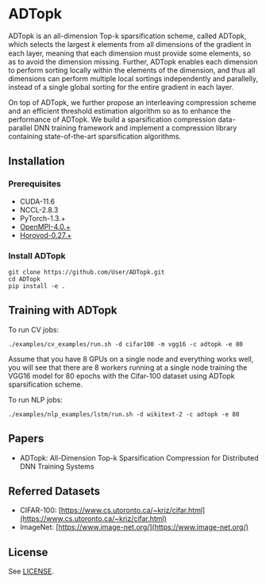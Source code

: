 # ADTopk
ADTopk is an all-dimension Top-k sparsification scheme, called ADTopk, which selects the largest 𝑘 elements from all dimensions of the gradient in each layer, meaning that each dimension must provide some elements, so as to avoid the dimension missing. Further, ADTopk enables each dimension to perform sorting locally within the elements of the dimension, and thus all dimensions can perform multiple local sortings independently and parallelly, instead of a single global sorting for the entire gradient in each layer. 

On top of ADTopk, we further propose an interleaving compression scheme and an efficient threshold estimation algorithm so as to enhance the performance of ADTopk. We build a sparsification compression data-parallel DNN training framework and implement a compression library containing state-of-the-art sparsification algorithms.

<!-- ## Introduction
This repository contains the codes for the paper: ADTopk: All-Dimension Top-k Sparsification Compression for Distributed DNN Training Systems. 
In this paper, we observe that there exist two challenges when considering dimensions in the traditional Top-k sparsification:
- **Challenge #1 (Dimension missing).** 
Our observation shows that the traditional Top-k sparsification compression is likely to select elements which are centered in some of all dimensions, while some other dimensions are often missing (dimension missing). Dimension missing causes the DNN model to lose the opportunity to learn more representations from the missing dimensions, which may reduce the convergence accuracy of the model.
- **Challenge #2 (Single global sorting).** Our observation also shows that the traditional Top-k sparsification typically
selects the *k* largest elements of the gradient by a single global sorting operation on its entire elements, which causes
a low GPU core parallelism, thus limiting the training throughput.

In this paper, to address the above two challenges, we propose an All-Dimension Top-k sparsification scheme, called ADTopk. Our contributions include:

- We conduct measurement analysis and give two observations to show the traditional Top-k sparsification’s two
challenges: the dimension missing and the single global sorting. We propose ADTopk which performs sparsification on all dimensions rather than only some dimensions in the traditional Top-k sparsification to address the above two challenges.
- We design ADTopk, which leverages its all dimension based gradient sparsification to realize matrix-based sparsification and multiple local sorting which handles the dimension missing and the single global sorting, respectively. Atop ADTopk, we also propose an interleaving compression scheme that accelerates the convergence of the model and an efficient threshold estimation algorithm that reduces the compression overhead. We finally integrate ADTopk into Stochastic Gradient Descent (SGD) algorithm and prove its convergence.
- We implement a distributed DNN training framework with a compression library containing our ADTopk and state-of-the-art sparsification algorithms (DGC, Gaussiank, Redsync, and OkTopk). We also implement communication libraries (Allreduce, Allgather, and our proposed AllgatherFast) to support different threshold-based sparsification communication schemes.

For more details about the algorithm, please refer to our paper. -->

<!-- ## Implementation
We implement our prototype system based on Horovod, a popular distributed deep-learning training framework. Based
on the framework, we implement ADTopk in PyTorch, which consists of an interleaving compression module, an
efficient threshold sparsification module, a communication and aggregation module, and a residual gradient error feedback module.

### Interleaving compression module
We implement two compression APIs: `AllDimensionTopk` and `TradTopk`. 

- The `AllDimensionTopk` takes as input the original gradient matrix, and it leverages torch.topk function as the basic compressor to select the absolute largest k elements from all input dimension. The number of elements selected on each dimension is k divided by the number of input dimensions, which is at least one. 
- The `TradTopk` first flattens the original gradient into a single tensor, and then it leverages torch.topk to select the absolute largest k elements (including values and indices) in the gradient vector.

### Efficient threshold sparsification module
In this module, we implement a `ThresholdTopk` function to adjust the frequency of interleaving compression and replace the `TradTopk`, which consists of a `monitor` and an `updater`. 

- The `monitor` is designed to monitor changes in the threshold and iteration.
- The `updater` periodically updates the threshold.

### Communication and aggregation module
To enable communication and aggregation of the compressed gradient, we rewrite the core component `DistributedOptimizer`
of Horovod. In `DistributedOptimizer`, we provide three collective communication primitives APIs for `Allreduce`, `Allgather`, and `AllgatherFast`.
- we leverage the `allreduce_async_` function to design `Allreduce` collective communication primitive to execute the communication and aggregation in the dense non-compression baseline. Allreduce is the most efficient operation, but it is not readily suitable for several scenarios.
- We use `allgather_async_` function to design `Allgather` primitive to execute the communication and aggregation in sparse ADTopk and other state-off-the-art sparsification compression methods. It does not perform any aggregation, only supports input gradients of different forms, and is well suited for sparsification when different nodes select gradient elements at non-overlapping indices.
- We also implement another alternative primitive called `AllgatherFast`, which speeds up communication by eliminating the gradient split step compared to `Allgather`.

### Residual gradient error feedback module
In this module, we implement an error feedback API, including includes a `memory.compensate` function that accumulates residual into a locally generated gradient and a `memory.update` function that calculates the difference between the compensated gradient and the compressed gradient to update the residual and store it in memory. -->


## Installation
### Prerequisites
- CUDA-11.6
- NCCL-2.8.3
- PyTorch-1.3.+
- [OpenMPI-4.0.+](https://www-lb.open-mpi.org/software/ompi/v4.0/)
- [Horovod-0.27.+](https://github.com/horovod/horovod)

### Install ADTopk
```
git clone https://github.com/User/ADTopk.git
cd ADTopk
pip install -e .
```

## Training with ADTopk
To run CV jobs:
```
./examples/cv_examples/run.sh -d cifar100 -m vgg16 -c adtopk -e 80
```
Assume that you have 8 GPUs on a single node and everything works well, you will see that there are 8 workers running at a single node training the VGG16 model for 80 epochs with the Cifar-100 dataset using ADTopk sparsification scheme.

To run NLP jobs:
```
./examples/nlp_examples/lstm/run.sh -d wikitext-2 -c adtopk -e 80
```

## Papers
- ADTopk: All-Dimension Top-k Sparsification Compression for Distributed DNN Training Systems

## Referred Datasets
<!-- - Deep speech: [https://github.com/SeanNaren/deepspeech.pytorch](https://github.com/SeanNaren/deepspeech.pytorch)
- PyTorch examples: [https://github.com/pytorch/examples](https://github.com/pytorch/examples) -->
- CIFAR-100: [https://www.cs.utoronto.ca/~kriz/cifar.html](https://www.cs.utoronto.ca/~kriz/cifar.html)
- ImageNet: [https://www.image-net.org/](https://www.image-net.org/)


## License
See [LICENSE](LICENSE).
